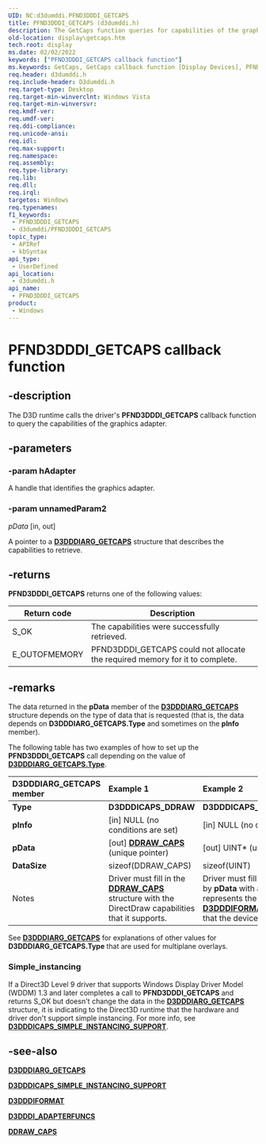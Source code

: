 ```yaml
---
UID: NC:d3dumddi.PFND3DDDI_GETCAPS
title: PFND3DDDI_GETCAPS (d3dumddi.h)
description: The GetCaps function queries for capabilities of the graphics adapter.
old-location: display\getcaps.htm
tech.root: display
ms.date: 02/02/2022
keywords: ["PFND3DDDI_GETCAPS callback function"]
ms.keywords: GetCaps, GetCaps callback function [Display Devices], PFND3DDDI_GETCAPS, PFND3DDDI_GETCAPS callback, UserModeDisplayDriver_Functions_2848e873-69ef-4b77-b8bc-8ae9f4abe2c9.xml, d3dumddi/GetCaps, display.getcaps
req.header: d3dumddi.h
req.include-header: D3dumddi.h
req.target-type: Desktop
req.target-min-winverclnt: Windows Vista
req.target-min-winversvr: 
req.kmdf-ver: 
req.umdf-ver: 
req.ddi-compliance: 
req.unicode-ansi: 
req.idl: 
req.max-support: 
req.namespace: 
req.assembly: 
req.type-library: 
req.lib: 
req.dll: 
req.irql: 
targetos: Windows
req.typenames: 
f1_keywords:
 - PFND3DDDI_GETCAPS
 - d3dumddi/PFND3DDDI_GETCAPS
topic_type:
 - APIRef
 - kbSyntax
api_type:
 - UserDefined
api_location:
 - d3dumddi.h
api_name:
 - PFND3DDDI_GETCAPS
product:
 - Windows
---
```


# PFND3DDDI_GETCAPS callback function

## -description

The D3D runtime calls the driver's **PFND3DDDI_GETCAPS** callback function to query the capabilities of the graphics adapter.

## -parameters

### -param hAdapter

A handle that identifies the graphics adapter.

### -param unnamedParam2

*pData* [in, out]

A pointer to a [**D3DDDIARG_GETCAPS**](ns-d3dumddi-_d3dddiarg_getcaps.md) structure that describes the capabilities to retrieve.

## -returns

**PFND3DDDI_GETCAPS** returns one of the following values:

| Return code   | Description |
| -----------   | ----------- |
| S_OK          | The capabilities were successfully retrieved.|
| E_OUTOFMEMORY | PFND3DDDI_GETCAPS could not allocate the required memory for it to complete.|

## -remarks

The data returned in the **pData** member of the [**D3DDDIARG_GETCAPS**](ns-d3dumddi-_d3dddiarg_getcaps.md) structure depends on the type of data that is requested (that is, the data depends on **D3DDDIARG_GETCAPS.Type** and sometimes on the **pInfo** member).

The following table has two examples of how to set up the **PFND3DDDI_GETCAPS** call depending on the value of [**D3DDDIARG_GETCAPS.Type**](ns-d3dumddi-_d3dddiarg_getcaps.md).

| D3DDDIARG_GETCAPS member | Example 1 | Example 2 |
|:--|:--|:--|
| **Type**     | **D3DDDICAPS_DDRAW** | **D3DDDICAPS_GETFORMATCOUNT** |
| **pInfo**    | [in] NULL (no conditions are set) | [in] NULL (no conditions are set) |
| **pData**    | [out] [**DDRAW_CAPS**](./ns-d3dumddi-_ddraw_caps.md) (unique pointer) | [out] UINT* (unique pointer) |
| **DataSize** | sizeof(DDRAW_CAPS) | sizeof(UINT) |
| Notes   | Driver must fill in the [**DDRAW_CAPS**](./ns-d3dumddi-_ddraw_caps.md) structure with the DirectDraw capabilities that it supports. | Driver must fill the buffer pointed to by **pData** with a UINT value that represents the number of [**D3DDDIFORMAT**](../d3dukmdt/ne-d3dukmdt-_d3dddiformat.md) surface formats that the device supports. |

See [**D3DDDIARG_GETCAPS**](ns-d3dumddi-_d3dddiarg_getcaps.md) for explanations of other values for **D3DDDIARG_GETCAPS.Type** that are used for multiplane overlays.

### Simple_instancing

If a Direct3D Level 9 driver that supports Windows Display Driver Model (WDDM) 1.3 and later completes a call to **PFND3DDDI_GETCAPS** and returns S_OK but doesn't change the data in the [**D3DDDIARG_GETCAPS**](ns-d3dumddi-_d3dddiarg_getcaps.md) structure, it is indicating to the Direct3D runtime that the hardware and driver don't support simple instancing. For more info, see [**D3DDDICAPS_SIMPLE_INSTANCING_SUPPORT**](ns-d3dumddi-d3dddicaps_simple_instancing_support.md).

## -see-also

[**D3DDDIARG_GETCAPS**](ns-d3dumddi-_d3dddiarg_getcaps.md)

[**D3DDDICAPS_SIMPLE_INSTANCING_SUPPORT**](ns-d3dumddi-d3dddicaps_simple_instancing_support.md)

[**D3DDDIFORMAT**](../d3dukmdt/ne-d3dukmdt-_d3dddiformat.md)

[**D3DDDI_ADAPTERFUNCS**](ns-d3dumddi-_d3dddi_adapterfuncs.md)

[**DDRAW_CAPS**](ns-d3dumddi-_ddraw_caps.md)

